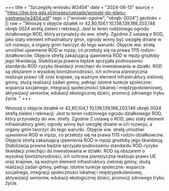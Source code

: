 +++
title = "Szczegóły wniosku W2404"
date = "2024-06-13"
source = "https://bip.brg.gda.pl/images/uploads/wnioski-do-planu-ogolnego/w2404.pdf"
tags = ["wnioski-ogolne", "obręb: 0024"]
geolinks = []
raw = "Wnoszę o objęcie działek nr 42,80,104,1 10,138,139,188,203,148 obręb 0024 strefą zieleni I rekreacji. Jest to teren rodzinnego ogrodu działkowego ROD, który przynależy do ww. strefy. Zgodnie Z ustawą o ROD, jako staty element infrastruktury gmin, ogrody winny być uwzgiłę dniane w ich rozwoju, a organy gmin tworzyć do tego warunki. Objęcie ww. strełą umożliwi ujawnienie ROD w mpzp, co przełoży się na prawa 1115 rodzin-działkowców. Objęcie strefą zakazującą ujawnienia ROD w mpzp grozłoby jego likwidacją. Stabilizacja prawna będzie sprzyjała podnoszeniu standardu ROD-ryzyko likwidacji zniechęci do inwestowania w działki. ROD są obszarem o wysokiej bioróżnorodności, ich ochrona planistyczna realizuje prawo UE oraz krajowe, są ważnym element infrastruktury zielonej gminy, stużą realizacji zadań gminy, pełniąc istotne tunkcje spoleczne: wsparcia socjalnego, integracji społeczności lokalnej i międzypokoleniowej, aktywizacji seniorów, edukacji ekologicznej dzieci, promocji zdrowego trybu życia. "
+++

Wnoszę o objęcie działek nr 42,80,104,1 10,138,139,188,203,148 obręb 0024 strefą zieleni I
rekreacji. Jest to teren rodzinnego ogrodu działkowego ROD, który przynależy do ww. strefy. Zgodnie Z
ustawą o ROD, jako staty element infrastruktury gmin, ogrody winny być uwzgiłę dniane w ich rozwoju, a
organy gmin tworzyć do tego warunki. Objęcie ww. strełą umożliwi ujawnienie ROD w mpzp, co
przełoży się na prawa 1115 rodzin-działkowców. Objęcie strefą zakazującą ujawnienia ROD w mpzp
grozłoby jego likwidacją. Stabilizacja prawna będzie sprzyjała podnoszeniu standardu ROD-ryzyko
likwidacji zniechęci do inwestowania w działki. ROD są obszarem o wysokiej bioróżnorodności, ich
ochrona planistyczna realizuje prawo UE oraz krajowe, są ważnym element infrastruktury zielonej
gminy, stużą realizacji zadań gminy, pełniąc istotne tunkcje spoleczne: wsparcia socjalnego, integracji
społeczności lokalnej i międzypokoleniowej, aktywizacji seniorów, edukacji ekologicznej dzieci, promocji
zdrowego trybu życia.



